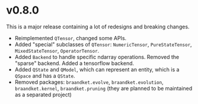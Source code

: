 # v0.8.0

This is a major release containing a lot of redesigns and breaking changes.

* Reimplemented `QTensor`, changed some APIs.
* Added "special" subclasses of `QTensor`: `NumericTensor`, `PureStateTensor`, `MixedStateTensor`, `OperatorTensor`.
* Added `Backend` to handle specific ndarray operations. Removed the "sparse" backend. Added a tensorflow backend.
* Added `QState` and `QModel`, which can represent an entity, which is a `QSpace` and has a `QState`.
* Removed packages: `braandket.evolve`, `braandket.evolution`, `braandket.kernel`, `braandket.pruning`
  (they are planned to be maintained as a separated project)

